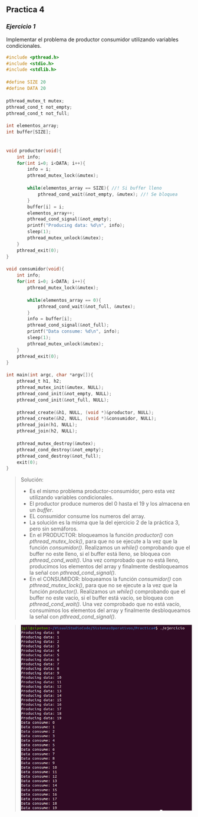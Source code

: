 ## Practica 4
### *Ejercicio 1*

Implementar el problema de productor consumidor utilizando variables condicionales. 

```c
#include <pthread.h> 
#include <stdio.h> 
#include <stdlib.h> 

#define SIZE 20
#define DATA 20

pthread_mutex_t mutex;
pthread_cond_t not_empty;
pthread_cond_t not_full;

int elementos_array;
int buffer[SIZE];


void productor(void){
    int info;
    for(int i=0; i<DATA; i++){
        info = i;
        pthread_mutex_lock(&mutex);

        while(elementos_array == SIZE){ //! Si buffer lleno
            pthread_cond_wait(&not_empty, &mutex); //! Se bloquea
        }
        buffer[i] = i;
        elementos_array++;
        pthread_cond_signal(&not_empty);
        printf("Producing data: %d\n", info);
        sleep(1);
        pthread_mutex_unlock(&mutex);
    }
    pthread_exit(0);
}

void consumidor(void){
    int info;
    for(int i=0; i<DATA; i++){
        pthread_mutex_lock(&mutex);

        while(elementos_array == 0){
            pthread_cond_wait(&not_full, &mutex);
        }
        info = buffer[i];
        pthread_cond_signal(&not_full);
        printf("Data consume: %d\n", info);
        sleep(1);
        pthread_mutex_unlock(&mutex);
    }
    pthread_exit(0);
}

int main(int argc, char *argv[]){
    pthread_t h1, h2;
    pthread_mutex_init(&mutex, NULL);
    pthread_cond_init(&not_empty, NULL);
    pthread_cond_init(&not_full, NULL);

    pthread_create(&h1, NULL, (void *)&productor, NULL);
    pthread_create(&h2, NULL, (void *)&consumidor, NULL);
    pthread_join(h1, NULL);
    pthread_join(h2, NULL);

    pthread_mutex_destroy(&mutex);
    pthread_cond_destroy(&not_empty);
    pthread_cond_destroy(&not_full);
    exit(0);
}
```

> Solución:
>- Es el mismo problema productor-consumidor, pero esta vez utilizando variables condicionales.
>- El productor produce numeros del 0 hasta el 19 y los almacena en un *buffer*.
>- EL consumidor consume los numeros del array.
>- La solución es la misma que la del ejercicio 2 de la práctica 3, pero sin semáforos.
>- En el PRODUCTOR: bloqueamos la función *productor()* con *pthread_mutex_lock()*, para que no se ejecute a la vez que la función *consumidor()*. Realizamos un *while()* comprobando que el buffer no este lleno, si el buffer está lleno, se bloquea con *pthread_cond_wait()*. Una vez comprobado que no está lleno, producimos los elementos del array y finalmente desbloqueamos la señal con *pthread_cond_signal()*.
>- En el CONSUMIDOR: bloqueamos la función *consumidor()* con *pthread_mutex_lock()*, para que no se ejecute a la vez que la función *productor()*. Realizamos un *while()* comprobando que el buffer no este vacío, si el buffer está vacío, se bloquea con *pthread_cond_wait()*. Una vez comprobado que no está vacío, consumimos los elementos del array y finalmente desbloqueamos la señal con *pthread_cond_signal()*.



> ![Image of capture](https://raw.githubusercontent.com/JGilR/Sistemas_Operativos/main/Practica4/Exit_ejercicio.png)

